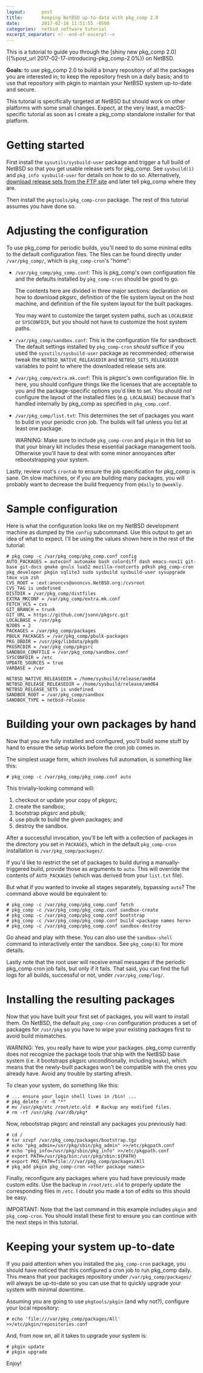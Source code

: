 ```yaml
---
layout:      post
title:       Keeping NetBSD up-to-date with pkg_comp 2.0
date:        2017-02-18 11:51:55 -0500
categories:  netbsd software tutorial
excerpt_separator: <!--end-of-excerpt-->
---
```


This is a tutorial to guide you through the [shiny new pkg_comp 2.0]({%post_url 2017-02-17-introducing-pkg_comp-2.0%}) on NetBSD.

**Goals:** to use pkg_comp 2.0 to build a binary repository of all the packages you are interested in; to keep the repository fresh on a daily basis; and to use that repository with pkgin to maintain your NetBSD system up-to-date and secure.

<!--end-of-excerpt-->

This tutorial is specifically targeted at NetBSD but should work on other platforms with some small changes.  Expect, at the very least, a macOS-specific tutorial as soon as I create a pkg_comp standalone installer for that platform.

# Getting started

First install the `sysutils/sysbuild-user` package and trigger a full build of NetBSD so that you get usable release sets for pkg_comp.  See `sysbuild(1)` and `pkg_info sysbuild-user` for details on how to do so.  Alternatively, [download release sets from the FTP site](https://ftp.netbsd.org/pub/NetBSD/) and later tell pkg_comp where they are.

Then install the `pkgtools/pkg_comp-cron` package.  The rest of this tutorial assumes you have done so.

# Adjusting the configuration

To use pkg_comp for periodic builds, you'll need to do some minimal edits to the default configuration files.  The files can be found directly under `/var/pkg_comp/`, which is `pkg_comp-cron`'s "home":

   * `/var/pkg_comp/pkg_comp.conf`: This is pkg_comp's own configuration file and the defaults installed by `pkg_comp-cron` should be good to go.

     The contents here are divided in three major sections: declaration on how to download pkgsrc, definition of the file system layout on the host machine, and definition of the file system layout for the built packages.

     You may want to customize the target system paths, such as `LOCALBASE` or `SYSCONFDIR`, but you should not have to customize the host system paths.

   * `/var/pkg_comp/sandbox.conf`: This is the configuration file for sandboxctl.  The default settings installed by `pkg_comp-cron` *should* suffice if you used the `sysutils/sysbuild-user` package as recommended; otherwise tweak the `NETBSD_NATIVE_RELEASEDIR` and `NETBSD_SETS_RELEASEDIR` variables to point to where the downloaded release sets are.

   * `/var/pkg_comp/extra.mk.conf`: This is pkgsrc's own configuration file.  In here, you should configure things like the licenses that are acceptable to you and the package-specific options you'd like to set.  You should *not* configure the layout of the installed files (e.g. `LOCALBASE`) because that's handled internally by pkg_comp as specified in `pkg_comp.conf`.

  * `/var/pkg_comp/list.txt`: This determines the set of packages you want to build in your periodic cron job.  The builds will fail unless you list at least one package.

     WARNING: Make sure to include `pkg_comp-cron` and `pkgin` in this list so that your binary kit includes these essential package management tools.  Otherwise you'll have to deal with some minor annoyances after rebootstrapping your system.

Lastly, review root's `crontab` to ensure the job specification for pkg_comp is sane.  On slow machines, or if you are building many packages, you will probably want to decrease the build frequency from `@daily` to `@weekly`.

# Sample configuration

Here is what the configuration looks like on my NetBSD development machine as dumped by the `config` subcommand.  Use this output to get an idea of what to expect.  I'll be using the values shown here in the rest of the tutorial:

```
# pkg_comp -c /var/pkg_comp/pkg_comp.conf config
AUTO_PACKAGES = autoconf automake bash colordiff dash emacs-nox11 git-base git-docs gmake gnuls lua52 mozilla-rootcerts pdksh pkg_comp-cron pkg_developer pkgin sqlite3 sudo sysbuild sysbuild-user sysupgrade tmux vim zsh
CVS_ROOT = :ext:anoncvs@anoncvs.NetBSD.org:/cvsroot
CVS_TAG is undefined
DISTDIR = /var/pkg_comp/distfiles
EXTRA_MKCONF = /var/pkg_comp/extra.mk.conf
FETCH_VCS = cvs
GIT_BRANCH = trunk
GIT_URL = https://github.com/jsonn/pkgsrc.git
LOCALBASE = /usr/pkg
NJOBS = 2
PACKAGES = /var/pkg_comp/packages
PBULK_PACKAGES = /var/pkg_comp/pbulk-packages
PKG_DBDIR = /usr/pkg/libdata/pkgdb
PKGSRCDIR = /var/pkg_comp/pkgsrc
SANDBOX_CONFFILE = /var/pkg_comp/sandbox.conf
SYSCONFDIR = /etc
UPDATE_SOURCES = true
VARBASE = /var

NETBSD_NATIVE_RELEASEDIR = /home/sysbuild/release/amd64
NETBSD_RELEASE_RELEASEDIR = /home/sysbuild/release/amd64
NETBSD_RELEASE_SETS is undefined
SANDBOX_ROOT = /var/pkg_comp/sandbox
SANDBOX_TYPE = netbsd-release
```

# Building your own packages by hand

Now that you are fully installed and configured, you'll build some stuff by hand to ensure the setup works before the cron job comes in.

The simplest usage form, which involves full automation, is something like this:

    # pkg_comp -c /var/pkg_comp/pkg_comp.conf auto

This trivially-looking command will:

1.  checkout or update your copy of pkgsrc;
1.  create the sandbox;
1.  bootstrap pkgsrc and pbulk;
1.  use pbulk to build the given packages; and
1.  destroy the sandbox.

After a successful invocation, you'll be left with a collection of packages in the directory you set in `PACKAGES`, which in the default `pkg_comp-cron` installation is `/var/pkg_comp/packages/`.

If you'd like to restrict the set of packages to build during a manually-triggered build, provide those as arguments to `auto`.  This will override the contents of `AUTO_PACKAGES` (which was derived from your `list.txt` file).

But what if you wanted to invoke all stages separately, bypassing `auto`?  The command above would be equivalent to:

    # pkg_comp -c /var/pkg_comp/pkg_comp.conf fetch
    # pkg_comp -c /var/pkg_comp/pkg_comp.conf sandbox-create
    # pkg_comp -c /var/pkg_comp/pkg_comp.conf bootstrap
    # pkg_comp -c /var/pkg_comp/pkg_comp.conf build <package names here>
    # pkg_comp -c /var/pkg_comp/pkg_comp.conf sandbox-destroy

Go ahead and play with these.  You can also use the `sandbox-shell` command to interactively enter the sandbox.  See `pkg_comp(8)` for more details.

Lastly note that the root user will receive email messages if the periodic pkg_comp cron job fails, but only if it fails.  That said, you can find the full logs for all builds, successful or not, under `/var/pkg_comp/log/`.

# Installing the resulting packages

Now that you have built your first set of packages, you will want to install them.  On NetBSD, the default `pkg_comp-cron` configuration produces a set of packages for `/usr/pkg` so you have to wipe your existing packages first to avoid build mismatches.

WARNING: Yes, you really have to wipe your packages.  pkg_comp currently does not recognize the package tools that ship with the NetBSD base system (i.e. it bootstraps pkgsrc unconditionally, including `bmake`), which means that the newly-built packages won't be compatible with the ones you already have.  Avoid any trouble by starting afresh.

To clean your system, do something like this:

    # ... ensure your login shell lives in /bin! ...
    # pkg_delete -r -R "*"
    # mv /usr/pkg/etc /root/etc.old  # Backup any modified files.
    # rm -rf /usr/pkg /var/db/pkg*

Now, rebootstrap pkgsrc and reinstall any packages you previously had:

    # cd /
    # tar xzvpf /var/pkg_comp/packages/bootstrap.tgz
    # echo "pkg_admin=/usr/pkg/sbin/pkg_admin" >>/etc/pkgpath.conf
    # echo "pkg_info=/usr/pkg/sbin/pkg_info" >>/etc/pkgpath.conf
    # export PATH=/usr/pkg/bin:/usr/pkg/sbin:${PATH}
    # export PKG_PATH=file:///var/pkg_comp/packages/All
    # pkg_add pkgin pkg_comp-cron <other package names>

Finally, reconfigure any packages where you had have previously made custom edits.  Use the backup in `/root/etc.old` to properly update the corresponding files in `/etc`.  I doubt you made a ton of edits so this should be easy.

IMPORTANT: Note that the last command in this example includes `pkgin` and `pkg_comp-cron`.  You should install these first to ensure you can continue with the next steps in this tutorial.

# Keeping your system up-to-date

If you paid attention when you installed the `pkg_comp-cron` package, you should have noticed that this configured a cron job to run pkg_comp daily.  This means that your packages repository under `/var/pkg_comp/packages/` will always be up-to-date so you can use that to quickly upgrade your system with minimal downtime.

Assuming you are going to use `pkgtools/pkgin` (and why not?), configure your local repository:

    # echo 'file:///var/pkg_comp/packages/All' >>/etc/pkgin/repositories.conf

And, from now on, all it takes to upgrade your system is:

    # pkgin update
    # pkgin upgrade

Enjoy!
